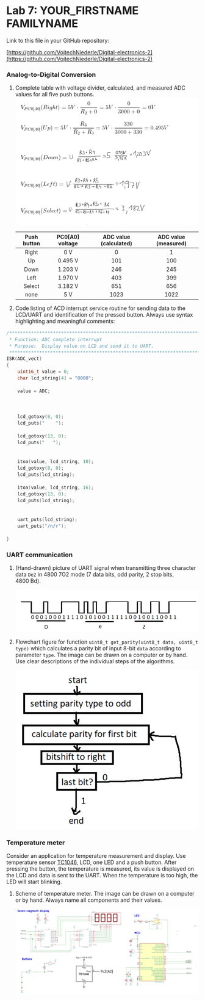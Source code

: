# Lab 7: YOUR_FIRSTNAME FAMILYNAME

Link to this file in your GitHub repository:

[https://github.com/VojtechNiederle/Digital-electronics-2](https://github.com/VojtechNiederle/Digital-electronics-2)


### Analog-to-Digital Conversion

1. Complete table with voltage divider, calculated, and measured ADC values for all five push buttons.
![your figure](S1.png)

   | **Push button** | **PC0[A0] voltage** | **ADC value (calculated)** | **ADC value (measured)** |
   | :-: | :-: | :-: | :-: |
   | Right  | 0&nbsp;V | 0 | 1 |
   | Up     | 0.495&nbsp;V | 101 | 100 |
   | Down   | 1.203&nbsp;V | 246 | 245 |
   | Left   | 1.970&nbsp;V | 403 | 399 |
   | Select | 3.182&nbsp;V | 651 | 656 |
   | none   | 5&nbsp;V | 1023 | 1022 |

2. Code listing of ACD interrupt service routine for sending data to the LCD/UART and identification of the pressed button. Always use syntax highlighting and meaningful comments:

```c
/**********************************************************************
 * Function: ADC complete interrupt
 * Purpose:  Display value on LCD and send it to UART.
 **********************************************************************/
ISR(ADC_vect)
{
    uint16_t value = 0;
    char lcd_string[4] = "0000";
    
    value = ADC;
  
    
    
    lcd_gotoxy(8, 0);    
    lcd_puts("    ");
    
    lcd_gotoxy(13, 0);
    lcd_puts("   ");
    
    
    itoa(value, lcd_string, 10);
    lcd_gotoxy(8, 0);
    lcd_puts(lcd_string);
    
    itoa(value, lcd_string, 16);
    lcd_gotoxy(13, 0);
    lcd_puts(lcd_string); 
    

    uart_puts(lcd_string);
    uart_puts("/n/r");

}
```


### UART communication

1. (Hand-drawn) picture of UART signal when transmitting three character data `De2` in 4800 7O2 mode (7 data bits, odd parity, 2 stop bits, 4800&nbsp;Bd).

   ![your figure](DE2.png)

2. Flowchart figure for function `uint8_t get_parity(uint8_t data, uint8_t type)` which calculates a parity bit of input 8-bit `data` according to parameter `type`. The image can be drawn on a computer or by hand. Use clear descriptions of the individual steps of the algorithms.

   ![your figure](De22.png)


### Temperature meter

Consider an application for temperature measurement and display. Use temperature sensor [TC1046](http://ww1.microchip.com/downloads/en/DeviceDoc/21496C.pdf), LCD, one LED and a push button. After pressing the button, the temperature is measured, its value is displayed on the LCD and data is sent to the UART. When the temperature is too high, the LED will start blinking.

1. Scheme of temperature meter. The image can be drawn on a computer or by hand. Always name all components and their values.

   ![your figure](De23.png)
